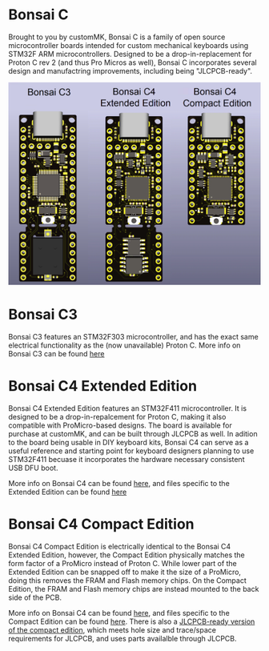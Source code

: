 # Bonsai C

Brought to you by customMK, Bonsai C is a family of open source microcontroller boards intended for custom mechanical keyboards using STM32F ARM microcontrollers. Designed to be a drop-in-replacement for Proton C rev 2 (and thus Pro Micros as well), Bonsai C incorporates several design and manufactring improvements, including being "JLCPCB-ready".

<img alt="Bonsai C product family" src="https://raw.githubusercontent.com/customMK/Bonsai-C/main/img/Bonsai%20C%20product%20family.png">

# Bonsai C3

Bonsai C3 features an STM32F303 microcontroller, and has the exact same electrical functionality as the (now unavailable) Proton C. More info on Bonsai C3 can be found [here](https://github.com/customMK/Bonsai-C/tree/main/C3)

# Bonsai C4 Extended Edition

Bonsai C4 Extended Edition features an STM32F411 microcontroller. It is designed to be a drop-in-repalcement for Proton C, making it also compatible with ProMicro-based designs. The board is available for purchase at customMK, and can be built through JLCPCB as well. In adition to the board being usable in DIY keyboard kits, Bonsai C4 can serve as a useful reference and starting point for keyboard designers planning to use STM32F411 becuase it incorporates the hardware necessary consistent USB DFU boot.

More info on Bonsai C4 can be found [here](https://github.com/customMK/Bonsai-C/tree/main/C4), and files specific to the Extended Edition can be found [here](https://github.com/customMK/Bonsai-C/tree/main/C4%20extended)

# Bonsai C4 Compact Edition

Bonsai C4 Compact Edition is electrically identical to the Bonsai C4 Extended Edition, however, the Compact Edition physically matches the form factor of a ProMicro instead of Proton C. While lower part of the Extended Edition can be snapped off to make it the size of a ProMicro, doing this removes the FRAM and Flash memory chips. On the Compact Edition, the FRAM and Flash memory chips are instead mounted to the back side of the PCB.

More info on Bonsai C4 can be found [here](https://github.com/customMK/Bonsai-C/tree/main/C4), and files specific to the Compact Edition can be found [here](https://github.com/customMK/Bonsai-C/tree/main/C4%20compact). There is also a [JLCPCB-ready version of the compact edition](https://github.com/customMK/Bonsai-C/tree/main/C4%20compact%20JLCPCB), which meets hole size and trace/space requirements for JLCPCB, and uses parts availalble through JLCPCB.